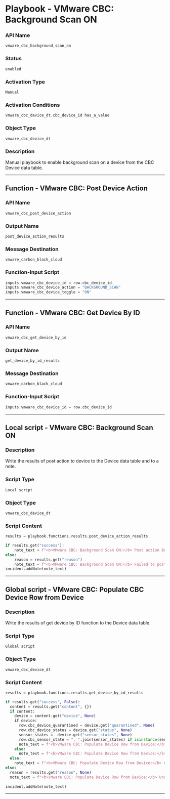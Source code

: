 <!--
    DO NOT MANUALLY EDIT THIS FILE
    THIS FILE IS AUTOMATICALLY GENERATED WITH resilient-sdk codegen
    Generated with resilient-sdk v52.0.0.0.927
-->

# Playbook - VMware CBC: Background Scan ON

### API Name
`vmware_cbc_background_scan_on`

### Status
`enabled`

### Activation Type
`Manual`

### Activation Conditions
`vmware_cbc_device_dt.cbc_device_id has_a_value`

### Object Type
`vmware_cbc_device_dt`

### Description
Manual playbook to enable background scan on a device from the CBC Device data table.


---
## Function - VMware CBC: Post Device Action

### API Name
`vmware_cbc_post_device_action`

### Output Name
`post_device_action_results`

### Message Destination
`vmware_carbon_black_cloud`

### Function-Input Script
```python
inputs.vmware_cbc_device_id = row.cbc_device_id
inputs.vmware_cbc_device_action = "BACKGROUND_SCAN"
inputs.vmware_cbc_device_toggle = "ON"
```

---
## Function - VMware CBC: Get Device By ID

### API Name
`vmware_cbc_get_device_by_id`

### Output Name
`get_device_by_id_results`

### Message Destination
`vmware_carbon_black_cloud`

### Function-Input Script
```python
inputs.vmware_cbc_device_id = row.cbc_device_id
```

---

## Local script - VMware CBC: Background Scan ON

### Description
Write the results of post action to device to the Device data table and to a note.

### Script Type
`Local script`

### Object Type
`vmware_cbc_device_dt`

### Script Content
```python
results = playbook.functions.results.post_device_action_results

if results.get("success"):
    note_text = f"<b>VMware CBC: Background Scan ON:</b> Post action BACKGROUND_SCAN ON successful."
else:
    reason = results.get("reason")
    note_text = f"<b>VMware CBC: Background Scan ON:</b> Failed to post action BACKGROUND_SCAN ON: {reason}."
incident.addNote(note_text)
```

---
## Global script - VMware CBC: Populate CBC Device Row from Device

### Description
Write the results of get device by ID function to the Device data table.

### Script Type
`Global script`

### Object Type
`vmware_cbc_device_dt`

### Script Content
```python
results = playbook.functions.results.get_device_by_id_results

if results.get("success", False):
  content = results.get("content", {})
  if content:
    device = content.get("device", None)
    if device:
      row.cbc_device_quarantined = device.get("quarantined", None)
      row.cbc_device_status = device.get("status", None)
      sensor_states =  device.get("sensor_states", None) 
      row.cbc_sensor_state = ", ".join(sensor_states) if isinstance(sensor_states, list) else None
      note_text = f"<b>VMware CBC: Populate Device Row from Device:</b> Update complete."
    else:
      note_text = f"<b>VMware CBC: Populate Device Row from Device:</b> Unable to get device data to update CBC Device data table."
  else:
    note_text = f"<b>VMware CBC: Populate Device Row from Device:</b> Unable to get device data to update CBC Device data table - no content."
else:
  reason = results.get("reason", None)
  note_text = f"<b>VMware CBC: Populate Device Row from Device:</b> Unable to get device data to update CBC Device data table.<br> reason: {reason}"
  
incident.addNote(note_text)

```

---

